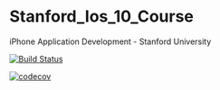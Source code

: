 # Stanford_Ios_10_Course
iPhone Application Development - Stanford University

[![Build Status](https://travis-ci.org/3XclusiVe/Stanford_Ios_10_Course.svg?branch=master)](https://travis-ci.org/3XclusiVe/Stanford_Ios_10_Course)

[![codecov](https://codecov.io/gh/3XclusiVe/Stanford_Ios_10_Course/branch/master/graph/badge.svg)](https://codecov.io/gh/3XclusiVe/Stanford_Ios_10_Course)
